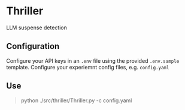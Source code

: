 # Thriller

LLM suspense detection

## Configuration

Configure your API keys in an `.env` file using the provided `.env.sample` template.
Configure your experiemnt config files, e.g. `config.yaml`

## Use

> python ./src/thriller/Thriller.py -c config.yaml